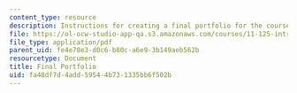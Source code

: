 ```yaml
---
content_type: resource
description: Instructions for creating a final portfolio for the course.
file: https://ol-ocw-studio-app-qa.s3.amazonaws.com/courses/11-125-introduction-to-education-understanding-and-evaluating-education-spring-2009/fa48df7d4add59544b731335bb6f502b_MIT11_125s09_assn_Final_Portfolio06.pdf
file_type: application/pdf
parent_uid: fe4e78e3-d0c6-b80c-a6e9-3b149aeb562b
resourcetype: Document
title: Final Portfolio
uid: fa48df7d-4add-5954-4b73-1335bb6f502b
---
```

